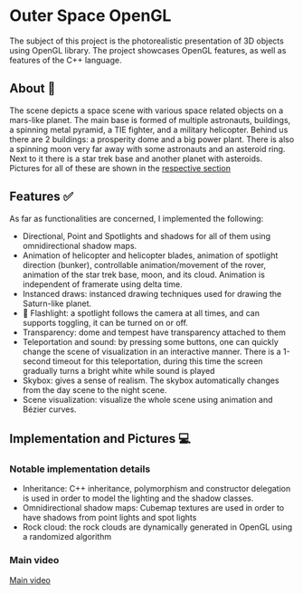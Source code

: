 # Outer Space OpenGL
The subject of this project is the photorealistic presentation of 3D objects using OpenGL library. The project showcases OpenGL features, as well as features of the C++ language.
## About :thought_balloon:
The scene depicts a space scene with various space related objects on  a mars-like planet. The main base is formed of multiple astronauts, buildings, a spinning metal pyramid, a TIE fighter, and a military helicopter. Behind us there are 2 buildings: a prosperity dome and a big power plant. There is also a spinning moon very far away with some astronauts and an asteroid ring. Next to it there is a star trek base and another planet with asteroids. Pictures for all of these are shown in the [respective section](#implementation-and-pictures-computer)


## Features :white_check_mark:
As far as functionalities are concerned, I implemented the following:
-	Directional, Point and Spotlights and shadows for all of them using omnidirectional shadow maps. 
-	Animation of helicopter and helicopter blades, animation of spotlight direction (bunker), controllable animation/movement of the rover, animation of the star trek base, moon, and its cloud. Animation is independent of framerate using delta time.
-	Instanced draws: instanced drawing techniques used for drawing the Saturn-like planet.
-	:flashlight: Flashlight: a spotlight follows the camera at all times, and can supports toggling, it can be turned on or off.
-	Transparency: dome and tempest have transparency attached to them
-	Teleportation and sound: by pressing some buttons, one can quickly change the scene of visualization in an interactive manner. There is a 1-second timeout for this teleportation, during this time the screen gradually turns a bright white while sound is played 
-	Skybox: gives a sense of realism. The skybox automatically changes from the day scene to the night scene.
-	Scene visualization: visualize the whole scene using animation and Bézier curves.

## Implementation and Pictures :computer:

### Notable implementation details
- Inheritance: C++ inheritance, polymorphism and constructor delegation is used in order to model the lighting and the shadow classes.
- Omnidirectional shadow maps: Cubemap textures are used in order to have shadows from point lights and spot lights
- Rock cloud: the rock clouds are dynamically generated in  OpenGL using a randomized algorithm
### Main video
[Main video](/ss/video2.mkv)


